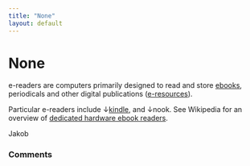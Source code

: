 ```yaml
---
title: "None"
layout: default
---
```

None
=====================
e-readers are computers primarily designed to read and store
[ebooks](/questions/tagged/ebooks "show questions tagged 'ebooks'"),
periodicals and other digital publications
([e-resources](/questions/tagged/e-resources "show questions tagged 'e-resources'")).

Particular e-readers include
↓[kindle](/questions/tagged/kindle "show questions tagged 'kindle'"),
and ↓nook. See Wikipedia for an overview of [dedicated hardware ebook
readers](http://en.wikipedia.org/wiki/E-book#Dedicated_hardware_readers).

Jakob

### Comments ###


